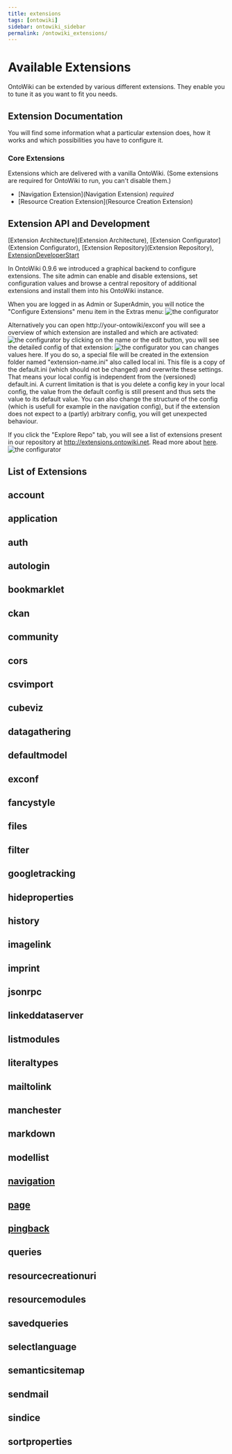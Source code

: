 ```yaml
---
title: extensions
tags: [ontowiki]
sidebar: ontowiki_sidebar
permalink: /ontowiki_extensions/
---
```

# Available Extensions

OntoWiki can be extended by various different extensions. They enable you to tune it as you want to fit you needs.

## Extension Documentation
You will find some information what a particular extension does, how it works and which possibilities you have to configure it.

### Core Extensions
Extensions which are delivered with a vanilla OntoWiki. (Some extensions are required for OntoWiki to run, you can't disable them.)

* [Navigation Extension](Navigation Extension) _required_
* [Resource Creation Extension](Resource Creation Extension)

## Extension API and Development
[Extension Architecture](Extension Architecture),
[Extension Configurator](Extension Configurator),
[Extension Repository](Extension Repository),
[ExtensionDeveloperStart](ExtensionDeveloperStart)

In OntoWiki 0.9.6 we introduced a graphical backend to configure extensions. The site admin can enable and disable extensions, set configuration values and browse a central repository of additional extensions and install them into his OntoWiki instance.

When you are logged in as Admin or SuperAdmin, you will notice the "Configure Extensions" menu item in the Extras menu:
![the configurator](https://github.com/AKSW/OntoWiki/wiki/images/exconf-open.png)

Alternatively you can open http://your-ontowiki/exconf
you will see a overview of which extension are installed and which are activated:
![the configurator](https://github.com/AKSW/OntoWiki/wiki/images/exconf-list.png)
by clicking on the name or the edit button, you will see the detailed config of that extension:
![the configurator](https://github.com/AKSW/OntoWiki/wiki/images/exconf-configure.png)
you can changes values here. If you do so, a special file will be created in the extension folder named "extension-name.ini" also called local ini. This file is a copy of the default.ini (which should not be changed) and overwrite these settings. That means your local config is independent from the (versioned) default.ini. A current limitation is that is you delete a config key in your local config, the value from the default config is still present and thus sets the value to its default value. You can also change the structure of the config (which is usefull for example in the navigation config), but if the extension does not expect to a (partly) arbitrary config, you will get unexpected behaviour.

If you click the "Explore Repo" tab, you will see a list of extensions present in our repository at http://extensions.ontowiki.net. Read more about [here](Extension-Repository).
![the configurator](https://github.com/AKSW/OntoWiki/wiki/images/exconf-explore.png)

## List of Extensions
<!-- TODO: get documentation from submodules with a script -->
## account
## application
## auth
## autologin
## bookmarklet
## ckan
## community
## cors
## csvimport
## cubeviz
## datagathering
## defaultmodel
## exconf
## fancystyle
## files
## filter
## googletracking
## hideproperties
## history
## imagelink
## imprint
## jsonrpc
## linkeddataserver
## listmodules
## literaltypes
## mailtolink
## manchester
## markdown
## modellist
## [navigation](Navigation-Extension)
## [page](Page-Extension)
## [pingback](SemanticPingback)
## queries
## resourcecreationuri
## resourcemodules
## savedqueries
## selectlanguage
## semanticsitemap
## sendmail
## sindice
## sortproperties
